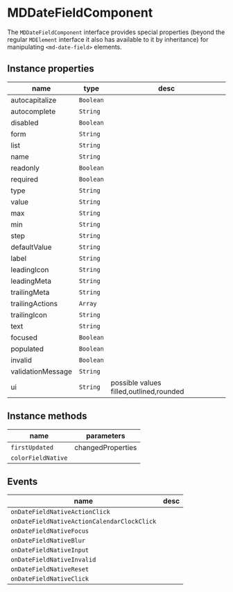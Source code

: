 # MDDateFieldComponent
The `MDDateFieldComponent` interface provides special properties (beyond the regular `MDElement` interface it also has available to it by inheritance) for manipulating `<md-date-field>` elements.

## Instance properties

name|type|desc
---|---|---
autocapitalize|`Boolean`|
autocomplete|`String`|
disabled|`Boolean`|
form|`String`|
list|`String`|
name|`String`|
readonly|`Boolean`|
required|`Boolean`|
type|`String`|
value|`String`|
max|`String`|
min|`String`|
step|`String`|
defaultValue|`String`|
label|`String`|
leadingIcon|`String`|
leadingMeta|`String`|
trailingMeta|`String`|
trailingActions|`Array`|
trailingIcon|`String`|
text|`String`|
focused|`Boolean`|
populated|`Boolean`|
invalid|`Boolean`|
validationMessage|`String`|
ui|`String`|possible values filled,outlined,rounded

## Instance methods

name|parameters
---|---
`firstUpdated`|changedProperties
`colorFieldNative`|

## Events

name|desc
---|---
`onDateFieldNativeActionClick`|
`onDateFieldNativeActionCalendarClockClick`|
`onDateFieldNativeFocus`|
`onDateFieldNativeBlur`|
`onDateFieldNativeInput`|
`onDateFieldNativeInvalid`|
`onDateFieldNativeReset`|
`onDateFieldNativeClick`|
